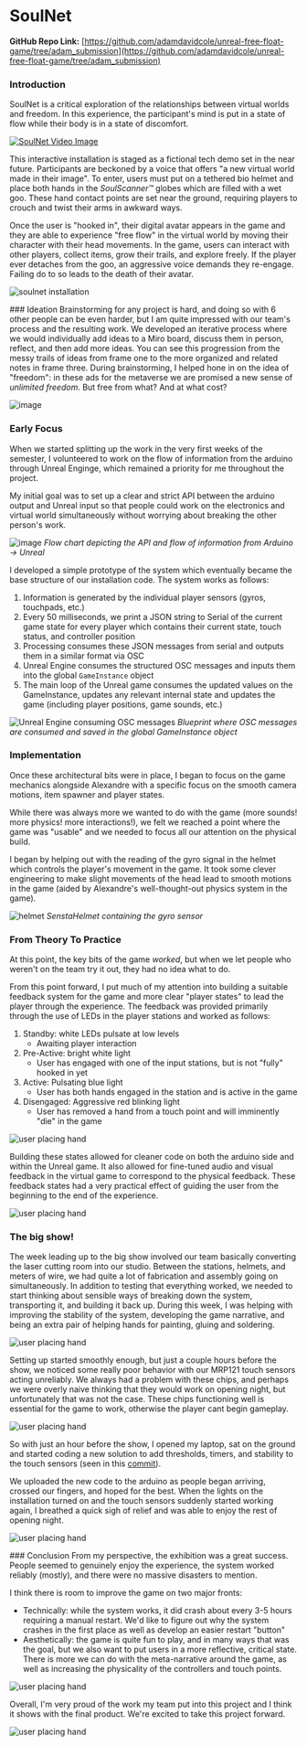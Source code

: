 # SoulNet

**GitHub Repo Link:** [https://github.com/adamdavidcole/unreal-free-float-game/tree/adam_submission](https://github.com/adamdavidcole/unreal-free-float-game/tree/adam_submission)

### Introduction

SoulNet is a critical exploration of the relationships between virtual worlds and freedom. In this experience, the participant's mind is put in a state of flow while their body is in a state of discomfort. 

[![SoulNet Video Image](docs/images/video_thumb.png)](https://www.youtube.com/watch?v=XkymM3IcORg)

This interactive installation is staged as a fictional tech demo set in the near future. Participants are beckoned by a voice that offers "a new virtual world made in their image". To enter, users must put on a tethered bio helmet and place both hands in the _SoulScanner™️_ globes which are filled with a wet goo. These hand contact points are set near the ground, requiring players to crouch and twist their arms in awkward ways.

Once the user is "hooked in", their digital avatar appears in the  game and they are able to experience "free flow" in the virtual world by moving their character with their head movements. In the game, users can interact with other players, collect items, grow their trails, and explore freely. If the player ever detaches from the goo, an aggressive voice demands they re-engage. Failing do to so leads to the death of their avatar.

![soulnet installation](docs/images/soulnet-controllers.png)


### Ideation
Brainstorming for any project is hard, and doing so with 6 other people can be even harder, but I am quite impressed with our team's process and the resulting work. We developed an iterative process where we would individually add ideas to a Miro board, discuss them in person, reflect, and then add more ideas. You can see this progression from the messy trails of ideas from frame one to the more organized and related notes in frame three. During brainstorming, I helped hone in on the idea of "freedom": in these ads for the metaverse we are promised a new sense of _unlimited freedom_. But free from what? And at what cost?

![image](docs/images/miro_board.png)


### Early Focus
When we started splitting up the work in the very first weeks of the semester, I volunteered to work on the flow of information from the arduino through Unreal Enginge, which remained a priority for me throughout the project.

My initial goal was to set up a clear and strict API between the arduino output and Unreal input so that people could work on the electronics and virtual world simultaneously without worrying about breaking the other person's work.

![image](docs/images/api_flowchart.png)
*Flow chart depicting the API and flow of information from Arduino -> Unreal*

I developed a simple prototype of the system which eventually became the base structure of our installation code. The system works as follows:
1. Information is generated by the individual player sensors (gyros, touchpads, etc.)
2. Every 50 milliseconds, we print a JSON string to Serial of the current game state for every player which contains their current state, touch status, and controller position
3. Processing consumes these JSON messages from serial and outputs them in a similar format via OSC
4. Unreal Engine consumes the structured OSC messages and inputs them into the global `GameInstance` object
5. The main loop of the Unreal game consumes the updated values on the GameInstance, updates any relevant internal state and updates the game (including player positions, game sounds, etc.)
   
![Unreal Engine consuming OSC messages](docs/images/osc_consummer_unreal.png)
*Blueprint where OSC messages are consumed and saved in the global GameInstance object*


### Implementation
Once these architectural bits were in place, I began to focus on the game mechanics alongside Alexandre with a specific focus on the smooth camera motions, item spawner and player states.

While there was always more we wanted to do with the game (more sounds! more physics! more interactions!), we felt we reached a point where the game was "usable" and we needed to focus all our attention on the physical build.

I began by helping out with the reading of the gyro signal in the helmet which controls the player's movement in the game. It took some clever engineering to make slight movements of the head lead to smooth motions in the game (aided by Alexandre's well-thought-out physics system in the game). 

![helmet](docs/images/helmet.png)
*SenstaHelmet containing the gyro sensor*

### From Theory To Practice
At this point, the key bits of the game _worked_, but when we let people who weren't on the team try it out, they had no idea what to do. 

From this point forward, I put much of my attention into building a suitable feedback system for the game and more clear "player states" to lead the player through the experience. The feedback was provided primarily through the use of LEDs in the player stations and worked as follows:
1. Standby: white LEDs pulsate at low levels
    - Awaiting player interaction
2. Pre-Active: bright white light
    - User has engaged with one of the input stations, but is not "fully" hooked in yet
3. Active: Pulsating blue light
    - User has both hands engaged in the station and is active in the game
4. Disengaged: Aggressive red blinking light
    - User has removed a hand from a touch point and will imminently "die" in the game

![user placing hand](docs/images/user_placing_hand.png)

Building these states allowed for cleaner code on both the arduino side and within the Unreal game. It also allowed for fine-tuned audio and visual feedback in the virtual game to correspond to the physical feedback. These feedback states had a very practical effect of guiding the user from the beginning to the end of the experience. 

![user placing hand](docs/images/player_states.jpg)


### The big show!
The week leading up to the big show involved our team basically converting the laser cutting room into our studio. Between the stations, helmets, and meters of wire, we had quite a lot of fabrication and assembly going on simultaneously. In addition to testing that everything worked, we needed to start thinking about sensible ways of breaking down the system, transporting it, and building it back up. During this week, I was helping with improving the stability of the system, developing the game narrative, and being an extra pair of helping hands for painting, gluing and soldering.


![user placing hand](docs/images/single_hand.JPG)

Setting up started smoothly enough, but just a couple hours before the show, we noticed some really poor behavior with our MRP121 touch sensors acting unreliably. We always had a problem with these chips, and perhaps we were overly naive thinking that they would work on opening night, but unfortunately that was not the case. These chips functioning well is essential for the game to work, otherwise the player cant begin gameplay.

![user placing hand](docs/images/user_placing_hand.png)

So with just an hour before the show, I opened my laptop, sat on the ground and started coding a new solution to add thresholds, timers, and stability to the touch sensors (seen in this [commit](https://github.com/adamdavidcole/unreal-free-float-game/commit/1fa5f1edc5e4aff2a0fe7e707d8f032c8257771f)).

We uploaded the new code to the arduino as people began arriving, crossed our fingers, and hoped for the best. When the lights on the installation turned on and the touch sensors suddenly started working again, I breathed a quick sigh of relief and was able to enjoy the rest of opening night. 

![user placing hand](docs/images/two_players.png)

### Conclusion
From my perspective, the exhibition was a great success. People seemed to genuinely enjoy the experience, the system worked reliably (mostly), and there were no massive disasters to mention.

I think there is room to improve the game on two major fronts:
- Technically: while the system works, it did crash about every 3-5 hours requiring a manual restart. We'd like to figure out why the system crashes in the first place as well as develop an easier restart "button"
- Aesthetically: the game is quite fun to play, and in many ways that was the goal, but we also want to put users in a more reflective, critical state. There is more we can do with the meta-narrative around the game, as well as increasing the physicality of the controllers and touch points.


![user placing hand](docs/images/single_player_3.jpg)


Overall, I'm very proud of the work my team put into this project and I think it shows with the final product. We're excited to take this project forward.

![user placing hand](docs/images/team.jpeg)


